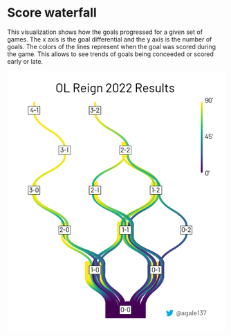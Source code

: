# Score waterfall

This visualization shows how the goals progressed for a given set of games. The x axis is the goal differential and the y axis is the number of goals. The colors of the lines represent when the goal was scored during the game. This allows to see trends of goals being conceeded or scored early or late.

![Reign score progression](images/score_progression_2022_RGN.png)
